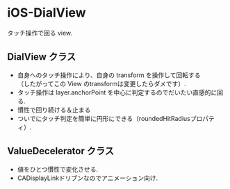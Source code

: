 # iOS-DialView

タッチ操作で回る view.

## DialView クラス
* 自身へのタッチ操作により、自身の transform を操作して回転する  
（したがってこの View のtransformは変更したらダメです）.
* タッチ操作は layer.anchorPoint を中心に判定するのでだいたい直感的に回る.
* 慣性で回り続ける＆止まる
* ついでにタッチ判定を簡単に円形にできる（roundedHitRadiusプロパティ）.

## ValueDecelerator クラス
* 値をひとつ慣性で変化させる.
* CADisplayLinkドリブンなのでアニメーション向け.


